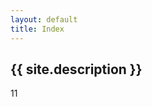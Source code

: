 ```yaml
---
layout: default
title: Index
---
```


  <article class="post index" role="article">
  <h1 class="post-title">{{ site.description }}</h1>
  </article>

11